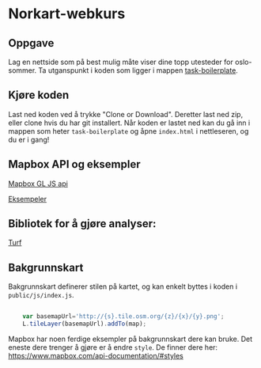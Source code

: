 # Norkart-webkurs

## Oppgave
Lag en nettside som på best mulig måte viser dine topp utesteder for oslo-sommer. Ta utganspunkt i koden som ligger i mappen [task-boilerplate](./task-boilerplate).

## Kjøre koden
Last ned koden ved å trykke "Clone or Download". Deretter last ned zip, eller clone hvis du har git installert. Når koden er lastet ned kan du gå inn i mappen som heter `task-boilerplate` og åpne `index.html` i nettleseren, og du er i gang!

## Mapbox API og eksempler <a name="tutorial"> </a>
[Mapbox GL JS api](https://www.mapbox.com/mapbox-gl-js/api)

[Eksempeler](https://www.mapbox.com/mapbox-gl-js/example/simple-map/)

## Bibliotek for å gjøre analyser:
[Turf](http://turfjs.org/)

## Bakgrunnskart

Bakgrunnskart definerer stilen på kartet, og kan enkelt byttes i koden i `public/js/index.js`.

```javascript

    var basemapUrl='http://{s}.tile.osm.org/{z}/{x}/{y}.png';
    L.tileLayer(basemapUrl).addTo(map);

```
Mapbox har noen ferdige eksempler på bakgrunnskart dere kan bruke. Det eneste dere trenger å gjøre er å endre `style`.
De finner dere her: https://www.mapbox.com/api-documentation/#styles

